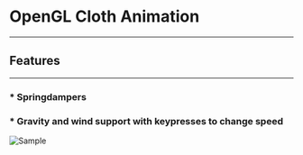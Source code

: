 # OpenGL Cloth Animation

___

## Features

___

### * Springdampers
### * Gravity and wind support with keypresses to change speed

![Sample](https://i.imgur.com/OAjGfwa.gif)
